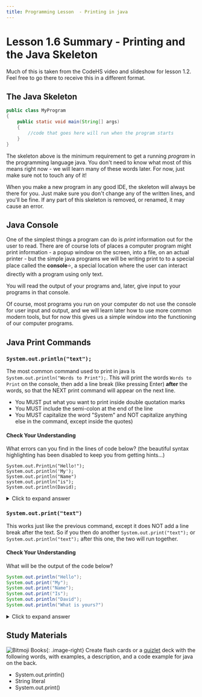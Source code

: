 ```yaml
---
title: Programming Lesson  - Printing in java
---
```


# Lesson 1.6 Summary - Printing and the Java Skeleton

Much of this is taken from the CodeHS video and slideshow for lesson 1.2. Feel free to go there to receive this in a different format.

## The Java Skeleton

```java
public class MyProgram
{
    public static void main(String[] args)
    {
        //code that goes here will run when the program starts
    }
}
```

The skeleton above is the minimum requirement to get a running *program* in the programming language java. You don't need to know what most of this means right now - we will learn many of these words later. For now, just make sure not to touch any of it!

When you make a new program in any good IDE, the skeleton will always be there for you. Just make sure you don't change any of the written lines, and you'll be fine. If any part of this skeleton is removed, or renamed, it may cause an error.

## Java Console

One of the simplest things a program can do is *print* information out for the user to read. There are of course lots of places a computer program might print information - a popup window on the screen, into a file, on an actual printer - but the simple java programs we will be writing print to to a special place called the **console**:star:, a special location where the user can interact directly with a program using only text.

You will read the output of your programs and, later, give input to your programs in that console.

Of course, most programs you run on your computer do not use the console for user input and output, and we will learn later how to use more common modern tools, but for now this gives us a simple window into the functioning of our computer programs.

## Java Print Commands

### `System.out.println("text");`

The most common command used to print in java is `System.out.println("Words to Print");`. This will print the words `Words to Print` on the console, then add a line break (like pressing Enter) **after** the words, so that the NEXT print command will appear on the next line. 

* You MUST put what you want to print inside double quotation marks
* You MUST include the semi-colon at the end of the line
* You MUST capitalize the word "System" and NOT capitalize anything else in the command, except inside the quotes)

#### Check Your Understanding

What errors can you find in the lines of code below? (the beautiful syntax highlighting has been disabled to keep you from getting hints...)

```none
System.out.PrintLn("Hello!");
System.out.println('My');
System.out.println("Name")
system.out.println("is");
System.out.println(David);
```

<details markdown="1"><summary>Click to expand answer</summary>

```java
System.out.PrintLn("Hello!"); //Should not capitalize P or L in println
System.out.println('My'); // single quotes don't work! need double quotes
System.out.println("Name") // semi-colon is missing
system.out.println("is"); // did not capitalize System
System.out.println(David); // forgot the quotes
```
</details>

### `System.out.print("text")`

This works just like the previous command, except it does NOT add a line break after the text. So if you then do another `System.out.print("text");` or `System.out.println("text");` after this one, the two will run together.

#### Check Your Understanding

What will be the output of the code below?

```java
System.out.println("Hello");
System.out.print("My");
System.out.print("Name");
System.out.print("Is");
System.out.println("David");
System.out.println("What is yours?")
```

<details markdown="1"><summary>Click to expand answer</summary>

```
Hello
MyNameIsDavid
What is yours?
```

</details>

## Study Materials

![Bitmoji Books](/resources/media/bitmoji_books.png){: .image-right}
Create flash cards or a [quizlet](http://quizlet.com) deck with the following words, with examples, a description, and a code example for java on the back.

* System.out.println()
* String literal
* System.out.print()


